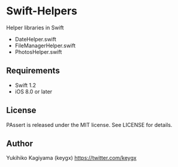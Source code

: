 # Swift-Helpers

Helper libraries in Swift

* DateHelper.swift
* FileManagerHelper.swift
* PhotosHelper.swift
 

## Requirements
- Swift 1.2
- iOS 8.0 or later


## License

PAssert is released under the MIT license. See LICENSE for details.


## Author

Yukihiko Kagiyama (keygx) <https://twitter.com/keygx>

